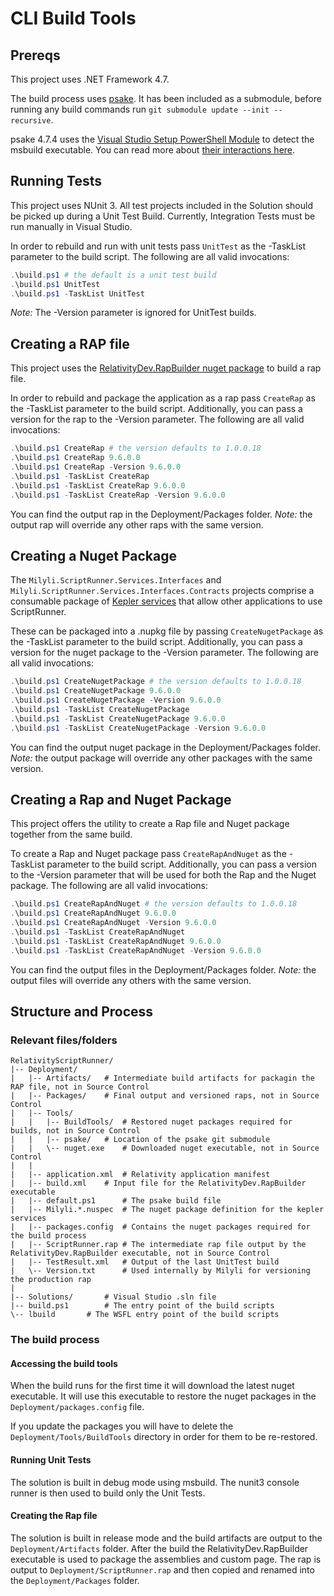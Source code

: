 # CLI Build Tools

## Prereqs

This project uses .NET Framework 4.7.

The build process uses [psake](https://github.com/psake/psake).
It has been included as a submodule, before running any build commands run `git submodule update --init --recursive`.

psake 4.7.4 uses the [Visual Studio Setup PowerShell Module](https://github.com/Microsoft/vssetup.powershell) to detect the msbuild executable.
You can read more about [their interactions here](https://github.com/psake/psake/issues/241).

## Running Tests

This project uses NUnit 3.
All test projects included in the Solution should be picked up during a Unit Test Build.
Currently, Integration Tests must be run manually in Visual Studio.

In order to rebuild and run with unit tests pass `UnitTest` as the -TaskList parameter to the build script.
The following are all valid invocations:

```ps1
.\build.ps1 # the default is a unit test build
.\build.ps1 UnitTest
.\build.ps1 -TaskList UnitTest
```

*Note:* The -Version parameter is ignored for UnitTest builds.

## Creating a RAP file

This project uses the [RelativityDev.RapBuilder nuget package](https://www.nuget.org/packages/RelativityDev.RapBuilder/0.0.0.3-alpha) to build a rap file.

In order to rebuild and package the application as a rap pass `CreateRap` as the -TaskList parameter to the build script.
Additionally, you can pass a version for the rap to the -Version parameter. 
The following are all valid invocations:

```ps1
.\build.ps1 CreateRap # the version defaults to 1.0.0.18
.\build.ps1 CreateRap 9.6.0.0
.\build.ps1 CreateRap -Version 9.6.0.0
.\build.ps1 -TaskList CreateRap 
.\build.ps1 -TaskList CreateRap 9.6.0.0
.\build.ps1 -TaskList CreateRap -Version 9.6.0.0
```

You can find the output rap in the Deployment/Packages folder.
*Note:* the output rap will override any other raps with the same version.

## Creating a Nuget Package

The `Milyli.ScriptRunner.Services.Interfaces` and `Milyli.ScriptRunner.Services.Interfaces.Contracts` projects comprise a consumable package of [Kepler services](../Milyli.ScriptRunner.Services.Interfaces/) that allow other applications to use ScriptRunner.

These can be packaged into a .nupkg file by passing `CreateNugetPackage` as the -TaskList parameter to the build script.
Additionally, you can pass a version for the nuget package to the -Version parameter. 
The following are all valid invocations:

```ps1
.\build.ps1 CreateNugetPackage # the version defaults to 1.0.0.18
.\build.ps1 CreateNugetPackage 9.6.0.0
.\build.ps1 CreateNugetPackage -Version 9.6.0.0
.\build.ps1 -TaskList CreateNugetPackage
.\build.ps1 -TaskList CreateNugetPackage 9.6.0.0
.\build.ps1 -TaskList CreateNugetPackage -Version 9.6.0.0
```

You can find the output nuget package in the Deployment/Packages folder.
*Note:* the output package will override any other packages with the same version.

## Creating a Rap and Nuget Package

This project offers the utility to create a Rap file and Nuget package together from the same build.

To create a Rap and Nuget package pass `CreateRapAndNuget` as the -TaskList parameter to the build script.
Additionally, you can pass a version to the -Version parameter that will be used for both the Rap and the Nuget package. 
The following are all valid invocations:

```ps1
.\build.ps1 CreateRapAndNuget # the version defaults to 1.0.0.18
.\build.ps1 CreateRapAndNuget 9.6.0.0
.\build.ps1 CreateRapAndNuget -Version 9.6.0.0
.\build.ps1 -TaskList CreateRapAndNuget
.\build.ps1 -TaskList CreateRapAndNuget 9.6.0.0
.\build.ps1 -TaskList CreateRapAndNuget -Version 9.6.0.0
```

You can find the output files in the Deployment/Packages folder.
*Note:* the output files will override any others with the same version.

## Structure and Process

### Relevant files/folders

```
RelativityScriptRunner/
|-- Deployment/
|   |-- Artifacts/ 	 # Intermediate build artifacts for packagin the RAP file, not in Source Control
|   |-- Packages/ 	 # Final output and versioned raps, not in Source Control
|   |-- Tools/
|   |   |-- BuildTools/  # Restored nuget packages required for builds, not in Source Control
|   |   |-- psake/ 	 # Location of the psake git submodule
|   |   \-- nuget.exe 	 # Downloaded nuget executable, not in Source Control
|   |
|   |-- application.xml  # Relativity application manifest
|   |-- build.xml 	 # Input file for the RelativityDev.RapBuilder executable
|   |-- default.ps1 	 # The psake build file
|   |-- Milyli.*.nuspec  # The nuget package definition for the kepler services
|   |-- packages.config  # Contains the nuget packages required for the build process
|   |-- ScriptRunner.rap # The intermediate rap file output by the RelativityDev.RapBuilder executable, not in Source Control
|   |-- TestResult.xml 	 # Output of the last UnitTest build
|   \-- Version.txt 	 # Used internally by Milyli for versioning the production rap
|
|-- Solutions/ 		 # Visual Studio .sln file
|-- build.ps1		 # The entry point of the build scripts
\-- lbuild		 # The WSFL entry point of the build scripts
```

### The build process

#### Accessing the build tools

When the build runs for the first time it will download the latest nuget executable.
It will use this executable to restore the nuget packages in the `Deployment/packages.config` file.

If you update the packages you will have to delete the `Deployment/Tools/BuildTools` directory in order for them to be re-restored.

#### Running Unit Tests

The solution is built in debug mode using msbuild.
The nunit3 console runner is then used to build only the Unit Tests.

#### Creating the Rap file

The solution is built in release mode and the build artifacts are output to the `Deployment/Artifacts` folder.
After the build the RelativityDev.RapBuilder executable is used to package the assemblies and custom page.
The rap is output to `Deployment/ScriptRunner.rap` and then copied and renamed into the `Deployment/Packages` folder.
